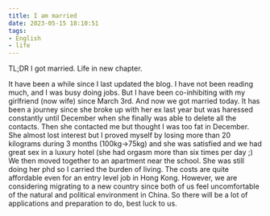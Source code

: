 ```yaml
---
title: I am married
date: 2023-05-15 18:10:51
tags: 
- English
- life
---
```


TL;DR I got married. Life in new chapter.

It have been a while since I last updated the blog. I have not been reading much, and I was busy doing jobs. But I have been co-inhibiting with my girlfriend (now wife) since March 3rd. And now we got married today. It has been a journey since she broke up with her ex last year but was haressed constantly until December when she finally was able to delete all the contacts. Then she contacted me but thought I was too fat in December. She almost lost interest but I proved myself by losing more than 20 kilograms during 3 months (100kg->75kg) and she was satisfied and we had great sex in a luxury hotel (she had orgasm more than six times per day ;) We then moved together to an apartment near the school. She was still doing her phd so I carried the burden of living. The costs are quite affordable even for an entry level job in Hong Kong. However, we are considering migrating to a new country since both of us feel uncomfortable of the natural and political environment in China. So there will be a lot of applications and preparation to do, best luck to us.